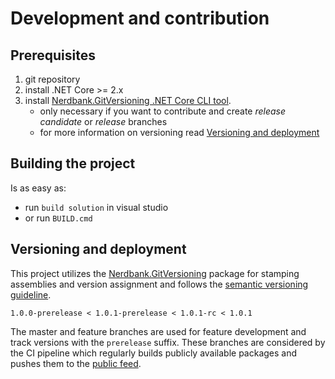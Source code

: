# Development and contribution

## Prerequisites

1. git repository
1. install .NET Core >= 2.x
1. install [Nerdbank.GitVersioning .NET Core CLI tool](https://github.com/dotnet/Nerdbank.GitVersioning).  
    - only necessary if you want to contribute and create *release candidate* or *release* branches
    - for more information on versioning read [Versioning and deployment](#versioning-and-deployment)

## Building the project
Is as easy as:
- run `build solution` in visual studio 
- or run `BUILD.cmd`

## Versioning and deployment
This project utilizes the [Nerdbank.GitVersioning](https://github.com/dotnet/Nerdbank.GitVersioning) package for stamping assemblies and version assignment and follows the [semantic versioning guideline](https://semver.org/#spec-item-9). 

```
1.0.0-prerelease < 1.0.1-prerelease < 1.0.1-rc < 1.0.1
```

The master and feature branches are used for feature development and track versions with the `prerelease` suffix. These branches are considered by the CI pipeline which regularly builds publicly available packages and pushes them to the [public feed]( ). 